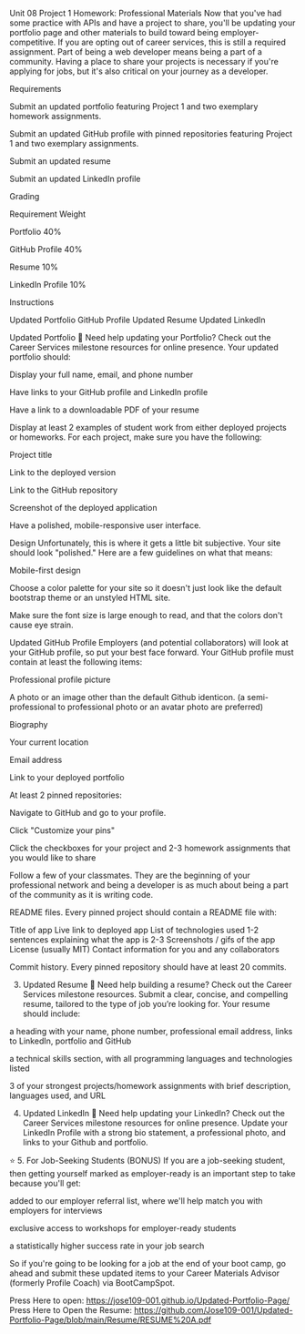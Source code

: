 Unit 08 Project 1 Homework: Professional Materials
Now that you've had some practice with APIs and have a project to share, you'll be updating your portfolio page and other materials to build toward being employer-competitive.
If you are opting out of career services, this is still a required assignment. Part of being a web developer means being a part of a community. Having a place to share your projects is necessary if you're applying for jobs, but it's also critical on your journey as a developer.

Requirements


Submit an updated portfolio featuring Project 1 and two exemplary homework assignments.


Submit an updated GitHub profile with pinned repositories featuring Project 1 and two exemplary assignments.


Submit an updated resume


Submit an updated LinkedIn profile



Grading



Requirement
Weight




Portfolio
40%


GitHub Profile
40%


Resume
10%


LinkedIn Profile
10%




Instructions

Updated Portfolio
GitHub Profile
Updated Resume
Updated LinkedIn


Updated Portfolio
💁 Need help updating your Portfolio? Check out the Career Services milestone resources for online presence.
Your updated portfolio should:


Display your full name, email, and phone number


Have links to your GitHub profile and LinkedIn profile


Have a link to a downloadable PDF of your resume


Display at least 2 examples of student work from either deployed projects or homeworks. For each project, make sure you have the following:


Project title


Link to the deployed version


Link to the GitHub repository


Screenshot of the deployed application




Have a polished, mobile-responsive user interface.



Design
Unfortunately, this is where it gets a little bit subjective. Your site should look
"polished." Here are a few guidelines on what that means:


Mobile-first design


Choose a color palette for your site so it doesn't just look like
the default bootstrap theme or an unstyled HTML site.


Make sure the font size is large enough to read, and that the colors don't cause eye strain.



Updated GitHub Profile
Employers (and potential collaborators) will look at your GitHub profile, so put your best face forward.
Your GitHub profile must contain at least the following items:


Professional profile picture

A photo or an image other than the default Github identicon. (a semi-professional to professional photo or an avatar photo are preferred)



Biography


Your current location


Email address


Link to your deployed portfolio


At least 2 pinned repositories:


Navigate to GitHub and go to your profile.


Click "Customize your pins"


Click the checkboxes for your project and 2-3 homework assignments that you would like to share




Follow a few of your classmates. They are the beginning of your professional network and being a developer is as much about being a part of the community as it is writing code.


README files. Every pinned project should contain a README file with:

Title of app
Live link to deployed app
List of technologies used
1-2 sentences explaining what the app is
2-3 Screenshots / gifs of the app
License (usually MIT)
Contact information for you and any collaborators



Commit history. Every pinned repository should have at least 20 commits.



3. Updated Resume
💁 Need help building a resume? Check out the Career Services milestone resources.
Submit a clear, concise, and compelling resume, tailored to the type of job you’re looking for.
Your resume should include:


a heading with your name, phone number, professional email address, links to LinkedIn, portfolio and GitHub


a technical skills section, with all programming languages and technologies listed


3 of your strongest projects/homework assignments with brief description, languages used, and URL



4. Updated LinkedIn
💁 Need help updating your LinkedIn? Check out the Career Services milestone resources for online presence.
Update your LinkedIn Profile with a strong bio statement, a professional photo, and links to your Github and portfolio.

⭐ 5. For Job-Seeking Students (BONUS)
If you are a job-seeking student, then getting yourself marked as employer-ready is an important step to take because you'll get:


added to our employer referral list, where we'll help match you with employers for interviews


exclusive access to workshops for employer-ready students


a statistically higher success rate in your job search


So if you're going to be looking for a job at the end of your boot camp, go ahead and submit these updated items to your Career Materials Advisor (formerly Profile Coach) via BootCampSpot.

Press Here to open: https://jose109-001.github.io/Updated-Portfolio-Page/
Press Here to Open the Resume: https://github.com/Jose109-001/Updated-Portfolio-Page/blob/main/Resume/RESUME%20A.pdf
